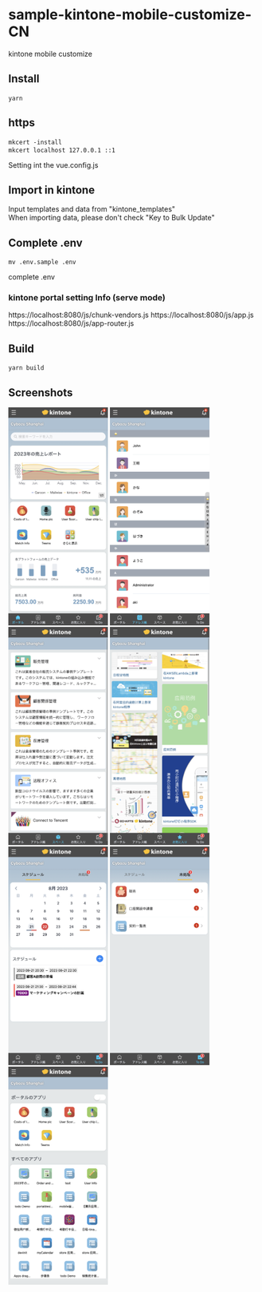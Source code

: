# sample-kintone-mobile-customize-CN
kintone mobile customize

## Install
```console
yarn
```
## https 
```
mkcert -install 
mkcert localhost 127.0.0.1 ::1
```
Setting int the vue.config.js

## Import in kintone
Input templates and data from "kintone_templates"  
When importing data, please don't check "Key to Bulk Update"

## Complete .env
```console
mv .env.sample .env
```
complete .env

### kintone portal setting Info (serve mode)
https://localhost:8080/js/chunk-vendors.js 
https://localhost:8080/js/app.js 
https://localhost:8080/js/app-router.js 

## Build

```console
yarn build
```


## Screenshots
<img src="snapshots/home.png" width="200" >  <img src="snapshots/contacts.png" width="200" >  <img src="snapshots/space.png" width="200" >
<img src="snapshots/cards.png" width="200" >  <img src="snapshots/calendar.png" width="200" >  <img src="snapshots/todo.png" width="200" >  <img src="snapshots/appDragDrop.png" width="200" >